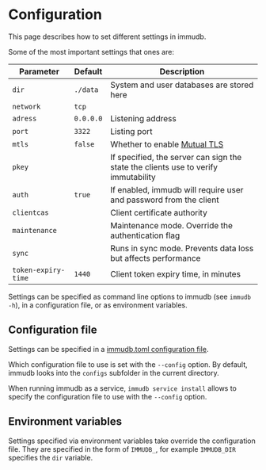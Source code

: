 
# Configuration

This page describes how to set different settings in immudb.

Some of the most important settings that ones are:

| Parameter         | Default | Description                                                                              |
|-------------------|---------|------------------------------------------------------------------------------------------|
| `dir`               | `./data`  | System and user databases are stored here                                                |
| `network`           | `tcp`     |                                                                                          |
| `adress`            | `0.0.0.0` | Listening address                                                                        |
| `port`              | `3322`    | Listing port                                                                             |
| `mtls`              | `false`   | Whether to enable [Mutual TLS](https://en.wikipedia.org/wiki/Mutual_authentication#mTLS) |
| `pkey`              |         | If specified, the server can sign the state the clients use to verify immutability       |
| `auth`              | `true`    | If enabled, immudb will require user and password from the client                        |
| `clientcas`         |         | Client certificate authority                                                             |
| `maintenance`       |         | Maintenance mode. Override the authentication flag                                       |
| `sync`              |         | Runs in sync mode. Prevents data loss but affects performance                            |
| `token-expiry-time` | `1440`    | Client token expiry time, in minutes                                                     |

Settings can be specified as command line options to immudb (see `immudb -h`), in a configuration file, or as environment variables.

## Configuration file

Settings can be specified in a [immudb.toml configuration file](https://raw.githubusercontent.com/codenotary/immudb/master/configs/immudb.toml).

Which configuration file to use is set with the `--config` option. By default, immudb looks into the `configs` subfolder in the current directory.

When running immudb as a service, `immudb service install` allows to specify the configuration file to use with the `--config` option.

## Environment variables

Settings specified via environment variables take override the configuration file. They are specified in the form of `IMMUDB_`, for example `IMMUDB_DIR` specifies the `dir` variable.

